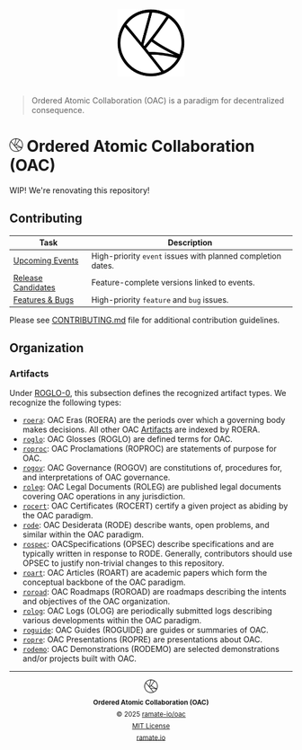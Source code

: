 <div align="center">
  <picture>
    <source srcset="./assets/oac-inverted-transparent.png" media="(prefers-color-scheme: dark)">
    <img src="./assets/oac-transparent.png" alt="Ordered Atomic Collaboration (OAC)"" height="120">
  </picture>
</div>
</br>

> Ordered Atomic Collaboration (OAC) is a paradigm for decentralized consequence.

<h1>
  <picture>
    <source srcset="./assets/oac-inverted-transparent.png" media="(prefers-color-scheme: dark)">
    <img height="24" src="./assets/oac-transparent.png" alt="OAC"/>
  </picture>
  Ordered Atomic Collaboration (OAC)
</h1>

WIP! We're renovating this repository!

## Contributing

| Task | Description |
|------|-------------|
| [Upcoming Events](https://github.com/ramate-io/oac/issues?q=is%3Aissue%20state%3Aopen%20label%3Apriority%3Ahigh%2Cpriority%3Amedium%20label%3Aevent) | High-priority `event` issues with planned completion dates. |
| [Release Candidates](https://github.com/ramate-io/oac/issues?q=is%3Aissue%20state%3Aopen%20label%3Arelease-candidate) | Feature-complete versions linked to events. |
| [Features & Bugs](https://github.com/ramate-io/oac/issues?q=is%3Aissue%20state%3Aopen%20label%3Afeature%2Cbug%20label%3Apriority%3Aurgent%2Cpriority%3Ahigh) | High-priority `feature` and `bug` issues. |

Please see [CONTRIBUTING.md](CONTRIBUTING.md) file for additional contribution guidelines.

## Organization

### Artifacts
Under [ROGLO-0](./roglo/roera-000-000-000-dulan/roglo-000-000-000-artifact/README.md), this subsection defines the recognized artifact types. We recognize the following types:
- [`roera`](./roera): OAC Eras (ROERA) are the periods over which a governing body makes decisions. All other OAC [Artifacts](./roglo/roera-000-000-000-dulan/roglo-000-000-000-artifact/README.md) are indexed by ROERA.
- [`roglo`](./roglo/): OAC Glosses (ROGLO) are defined terms for OAC.
- [`roproc`](./opurp/): OAC Proclamations (ROPROC) are statements of purpose for OAC.
- [`rogov`](./rogov/): OAC Governance (ROGOV) are constitutions of, procedures for, and interpretations of OAC governance.
- [`roleg`](./roleg/): OAC Legal Documents (ROLEG) are published legal documents covering OAC operations in any jurisdiction.
- [`rocert`](./rocert/): OAC Certificates (ROCERT) certify a given project as abiding by the OAC paradigm.
- [`rode`](./rode/): OAC Desiderata (RODE) describe wants, open problems, and similar within the OAC paradigm.
- [`rospec`](./rospec): OACSpecifications (OPSEC) describe specifications and are typically written in response to RODE. Generally, contributors should use OPSEC to justify non-trivial changes to this repository.
- [`roart`](./roart/): OAC Articles (ROART) are academic papers which form the conceptual backbone of the OAC paradigm.
- [`roroad`](./roroad/): OAC Roadmaps (ROROAD) are roadmaps describing the intents and objectives of the OAC organization.
- [`rolog`](./rolog/): OAC Logs (OLOG) are periodically submitted logs describing various developments within the OAC paradigm.
- [`roguide`](./roguide/): OAC Guides (ROGUIDE) are guides or summaries of OAC.
- [`ropre`](./ropre/): OAC Presentations (ROPRE) are presentations about OAC.
- [`rodemo`](./rodemo/): OAC Demonstrations (RODEMO) are selected demonstrations and/or projects built with OAC.

<!--OAC FOOTER: DO NOT REMOVE THIS LINE-->
---

<div align="center">
  <a href="https://github.com/ramate-io/oac">
    <picture>
      <source srcset="/assets/oac-inverted-transparent.png" media="(prefers-color-scheme: dark)">
      <img height="24" src="/assets/oac-transparent.png" alt="OAC"/>
    </picture>
  </a>
  <br/>
  <sub>
    <b>Ordered Atomic Collaboration (OAC)</b>
    <br/>
    &copy; 2025 <a href="https://github.com/ramate-io/oac">ramate-io/oac</a>
    <br/>
    <a href="https://github.com/ramate-io/oac/blob/main/LICENSE">MIT License</a>
    <br/>
    <a href="https://www.ramate.io">ramate.io</a>
  </sub>
</div>
